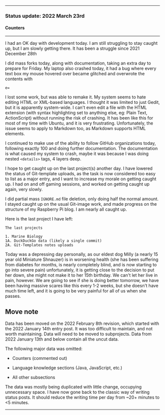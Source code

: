 
***

### Status update: 2022 March 23rd

<!--
***

### Status update: 2022 January 14th

***
<!-- F#
F#

Comments
Print
Break
!-->

#### Counters

<!-- COUNTERS NEED UPDATE - JULY 30TH 2021 !-->

<!--
Topics
200 followers
Commit calendar hover redesign (forgot to write this for yesterday)
Slow Internet, rationing off certain uploads to save bandwidth and time
!-->

<!-- Verified on 2022 January 1st !-->

<!--🎂 **Days until 2 year GitHub :octocat: anniversary:** `a129` _(as of 2022 January 14th at 00:12:00 am to 11:59:59 pm)_ <!-- COUNTER #1 !-->

<!--:octocat: **GitHub consecutive day count:** `600` _(As of 2022 January 14th at 00:12:00 am to 11:59:59 pm)_ <!-- COUNTER #2 !-->

<!--🐧 **Linux desktop consecutive day count:** `555` _(as of 2022 January 14th at 00:12:00 am to 11:59:59)_  <!-- COUNTER #3 !-->

<!--🪟 **Windows 10 with GitHub consecutive day count:** `45` <!-- (Yes I am aware that the count messed up in the past 2 months. I haven't gotten to fixing it yet) !--> <!--_(as of 2020 July 9th at 00:12:00 am to 11:59:59)_  <!-- COUNTER #4 !-->

<!--🐧 **Ubuntu 20.04 with GitHub consecutive day count:** `555`  _(as of 2022 January 14th at 00:12:00 am to 11:59:59)_  <!-- COUNTER #5 !-->

<!--:atom: **Total amount of original GitHub repositories:** `1,669+o/1681+o` _(as of 2022 January 14th at 00:12:00 am to 11:59:59 pm)_ <!-- COUNTER #6 !-->

<!--_I have noted that GitHub rounds up the total number of each statistic, so when something reaches 50 after the kilo point (once it reaches 1000) it rounds up to the next kilo, so 1050 would be 1100, 1150 would be 1200, and so on._

:atom: o=organizations, total number of non-fork organization repositories: `115` _as of 2022 January 14th 00:12:00 am to 11:59:59 pm)_ <!-- COUNTER #7 !-->

<!--Organization repo count guide

Org repo (non-fork) count

Snap repos: 29 (formula: Org:Seanpm2001-snapcraft minus current.unforked minus 4) (verified count, as of July 21st 2021)

.github.io: 79 (80 when including seanpm2001/seanpm2001/github.io/) (formula: org:Seanpm2001-GitHub-Pages-Collection minus current.unforked minus 4) Verified count (as of July 9th 2021) unverified count (as of July 26th 2021)

Count verification needs to be re-checked - July 13th 2021 ((X1
Count verification needs to be re-checked - July 14th 2021 X2::
Count verification needs to be re-checked - July 15th 2021 X3::
Count verification needs to be re-checked - July 16th 2021 X4::
Count verification needs to be re-checked - July 17th 2021 X5))
No new data for this range, update count verification when ready

:electron: **Repositories created so far this month:** `57+o` _(as of 2022 January 14th at 00:12:00 am to 11:59:59 pm)_ <!-- COUNTER #8 !-->

<!--:shipit: **Organization count:** `770` _(as of 2022 January 14th at 00:12:00 am to 11:59:59 pm)_ <!-- COUNTER #9 !-->

<!--:electron: **Organizations created so far this month:** `10` _(as of 2022 January 14th at 00:12:00 am to 11:59:59 pm)_ <!-- COUNTER #10 !-->
<!--!-->

***

<!-- Notes 2022.03.23
2022 Wednesday March 23rd status notes

Mass forks, taking an extra day to prepare for Friday
Computer crash
GitHub org follows 100x + documentation (weird glitch that required a restart, unable to type or select, just `e=` being placed everywhere I went)
My computer seems to hate editing HTML, it has always had this problem (unfortunately I thought it was just an issue with Gedit and XML-structured languages, it apparently applies to Firefox too, and applies to markdown, because Markdown has XML-structured elements)
On and off gaming sessions
Working on getting caught up again, very slowly
Depressing day, Milly (nearly 15 year old miniature shnauzer) not in good health
Mass IGNORE.md file deletion
-->

I had an OK day with development today. I am still struggling to stay caught up, but I am slowly getting there. It has been a struggle since 2021 December 28th

I did mass forks today, along with documentation, taking an extra day to prepare for Friday. My laptop also crashed today, it had a bug where every text box my mouse hovered over became glitched and overwrote the contents with 

```
e=
```

I lost some work, but was able to remake it. My system seems to hate editing HTML or XML-based languages. I thought it was limited to just Gedit, but it is apparently system-wide. I can't even edit a file with the HTML extension (with syntax highlighting set to anything else, eg: Plain Text, ActionScript) without running the risk of crashing. It has been like this for most of my time with Ubuntu, and it is very frustrating. Unfortunately, the issue seems to apply to Markdown too, as Markdown supports HTML elements.

I continued to make use of the ability to follow GitHub organizations today, following exactly 100 and doing further documentation. The documentation is what caused my system to crash, maybe it was because I was doing nested `<details>` tags, 4 layers deep.

I hope to get caught up on the last project(s) another day. I have lowered the status of Git-template uploads, as the task is now considered too easy to list as a major entry, and I want to increase my morale on getting caught up. I had on and off gaming sessions, and worked on getting caught up again, very slowly.

I did partial mass `IGNORE.md` file deletion, only doing half the normal amount. I stayed caught up on the usual Git-image work, and made progress on the structure of my Raspberry Pi blog. I am nearly all caught up.

Here is the last project I have left:

```text
The last projects

1. Marine Biology
1A. DuckDuckGo data (likely a single commit)
2A. Git-Templates notes uploads
```

Today was a depressing day personally, as our eldest dog Milly (a nearly 15 year old Miniature Shnauzer) is in worsening health (she has been suffering from diabetes for months, is nearly completely blind, and is now starting to go into severe pain) unfortunately, it is getting close to the decision to put her down, she might not make it to her 15th birthday. We can't let her live in pain, however. We are going to see if she is doing better tomorrow, we have been having massive scares like this every 1-2 weeks, but she doesn't have much time left, and it is going to be very painful for all of us when she passes.

## Move note

Data has been moved on the 2022 February 8th revision, which started with the 2022 January 14th entry post. It was too difficult to maintain, and not worth maintaining. Data will need to be moved to subprojects. Data from 2022 January 13th and below contain all the uncut data.

The following major data was omitted:

- Counters (commented out)

- Language knowledge sections (Java, JavaScript, etc.)

- All other subsections

The data was mostly being duplicated with little change, occupying unnecessary space. I have now gone back to the classic way of writing status posts. It should reduce the writing time per day from ~20+ minutes to <5 minutes.

***
